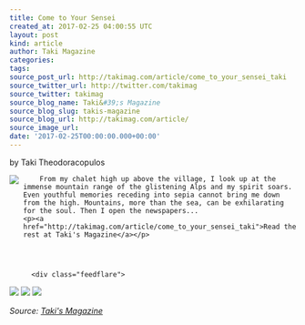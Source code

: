 ```yaml
---
title: Come to Your Sensei
created_at: 2017-02-25 04:00:55 UTC
layout: post
kind: article
author: Taki Magazine
categories: 
tags: 
source_post_url: http://takimag.com/article/come_to_your_sensei_taki
source_twitter_url: http://twitter.com/takimag
source_twitter: takimag
source_blog_name: Taki&#39;s Magazine
source_blog_slug: takis-magazine
source_blog_url: http://takimag.com/article/
source_image_url: 
date: '2017-02-25T00:00:00.000+00:00'
---
```

by Taki Theodoracopulos<br />
	  

<img src="http://takimag.com/images/uploads/bigstock-Karate--Hand-Drawn-calligrap-69967540.jpg" style="float:left;margin-right:8px;"/>
	






	
		From my chalet high up above the village, I look up at the immense mountain range of the glistening Alps and my spirit soars. Even youthful memories receding into sepia cannot bring me down from the high. Mountains, more than the sea, can be exhilarating for the soul. Then I open the newspapers...
	<p><a href="http://takimag.com/article/come_to_your_sensei_taki">Read the rest at Taki's Magazine</a></p>
						
	  
	  
	  
	  <div class="feedflare">
<a href="http://feeds.feedburner.com/~ff/takimag?a=Tp15DMuIb8A:RLQdNn-KJL0:yIl2AUoC8zA"><img src="http://feeds.feedburner.com/~ff/takimag?d=yIl2AUoC8zA" border="0"></img></a> <a href="http://feeds.feedburner.com/~ff/takimag?a=Tp15DMuIb8A:RLQdNn-KJL0:qj6IDK7rITs"><img src="http://feeds.feedburner.com/~ff/takimag?d=qj6IDK7rITs" border="0"></img></a> <a href="http://feeds.feedburner.com/~ff/takimag?a=Tp15DMuIb8A:RLQdNn-KJL0:gIN9vFwOqvQ"><img src="http://feeds.feedburner.com/~ff/takimag?i=Tp15DMuIb8A:RLQdNn-KJL0:gIN9vFwOqvQ" border="0"></img></a>
</div><img src="http://feeds.feedburner.com/~r/takimag/~4/Tp15DMuIb8A" height="1" width="1" alt=""/><div class="">
    <i>Source: <a href="http://takimag.com/article/">Taki&#39;s Magazine</a></i>
</div>
